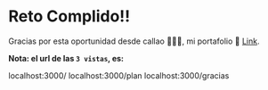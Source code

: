 # Reto Complido!!

Gracias por esta oportunidad desde callao 👨🏻‍💻, mi portafolio 👀 [Link](https://brother-antony.github.io/PORTAFOLIO/).

**Nota: el url de las `3 vistas`, es:**

localhost:3000/
localhost:3000/plan
localhost:3000/gracias